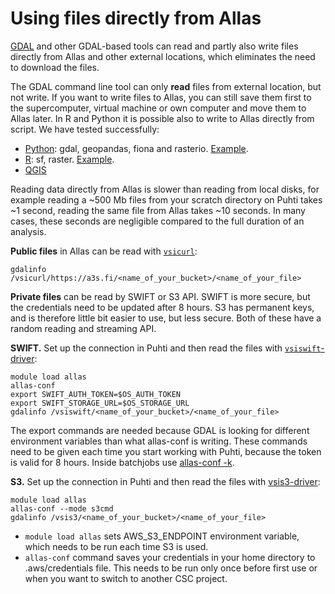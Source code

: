 # Using files directly from Allas

[GDAL](../../../apps/gdal.md) and other GDAL-based tools can read and partly also write files directly from Allas and other external locations, which eliminates the need to download the files.

The GDAL command line tool can only __read__ files from external location, but not write. If you want to write files to Allas, you can still save them first to the supercomputer, virtual machine or own computer and move them to Allas later. In R and Python it is possible also to write to Allas directly from script. We have tested successfully:

 * [Python](../../../apps/geoconda.md): gdal, geopandas, fiona and rasterio. [Example](https://github.com/csc-training/geocomputing/blob/master/python/allas/working_with_allas_from_Python_S3.py). 
 * [R](../../../apps/r-env-for-gis.md): sf, raster. [Example](https://github.com/csc-training/geocomputing/blob/master/R/allas/working_with_allas_from_R_S3.R). 
 * [QGIS](../../../apps/qgis.md)

 
Reading data directly from Allas is slower than reading from local disks, for example reading a ~500 Mb files from your scratch directory on Puhti takes ~1 second, reading the same file from Allas takes ~10 seconds. In many cases, these seconds are negligible compared to the full duration of an analysis.

__Public files__ in Allas can be read with [`vsicurl`](https://gdal.org/user/virtual_file_systems.html#vsicurl):  
```
gdalinfo /vsicurl/https://a3s.fi/<name_of_your_bucket>/<name_of_your_file>
```

__Private files__ can be read by SWIFT or S3 API. SWIFT is more secure, but the credentials need to be updated after 8 hours. S3 has permanent keys, and is therefore little bit easier to use, but less secure. Both of these have a random reading and streaming API.

__SWIFT.__ Set up the connection in Puhti and then read the files with [`vsiswift`-driver](https://gdal.org/user/virtual_file_systems.html#vsiswift-openstack-swift-object-storage-random-reading):

```
module load allas
allas-conf
export SWIFT_AUTH_TOKEN=$OS_AUTH_TOKEN 
export SWIFT_STORAGE_URL=$OS_STORAGE_URL
gdalinfo /vsiswift/<name_of_your_bucket>/<name_of_your_file>
```

The export commands are needed because GDAL is looking for different environment variables than what allas-conf is writing. These commands need to be given each time you start working with Puhti, because the token is valid for 8 hours. Inside batchjobs use [allas-conf -k](../../../data/Allas/allas_batchjobs.md).

__S3.__ 
Set up the connection in Puhti and then read the files with [vsis3-driver](https://gdal.org/user/virtual_file_systems.html#vsis3-aws-s3-files-random-reading):
```
module load allas
allas-conf --mode s3cmd
gdalinfo /vsis3/<name_of_your_bucket>/<name_of_your_file>
```

* `module load allas` sets AWS_S3_ENDPOINT environment variable, which needs to be run each time S3 is used.
* `allas-conf` command saves your credentials in your home directory to .aws/credentials file. This needs to be run only once before first use or when you want to switch to another CSC project.
